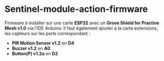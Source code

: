 # Sentinel-module-action-firmware

Firmware à installer sur une carte **ESP32** avec un **Grove Shield for Practive Mesh v1.0** via l'IDE Arduino.
Il faut également ajouter à la carte extensions, les capteurs sur les ports correspondant :
- **PIR Motion Sensor v1.2** en **D4**
- **Buzzer v1.2** en **A0**
- **Button(P) v1.2a** en **D2**